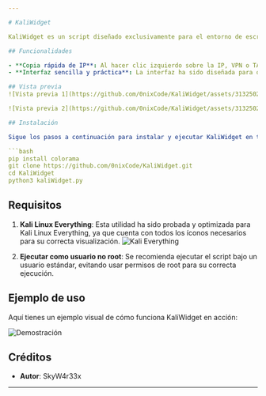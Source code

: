 ```yaml
---

# KaliWidget

KaliWidget es un script diseñado exclusivamente para el entorno de escritorio **XFCE** en Kali Linux. Su propósito principal es facilitar la copia rápida de direcciones IP (local, VPN o TARGET) con un solo clic.

## Funcionalidades

- **Copia rápida de IP**: Al hacer clic izquierdo sobre la IP, VPN o TARGET, la dirección seleccionada se copiará automáticamente al portapapeles (clipboard).
- **Interfaz sencilla y práctica**: La interfaz ha sido diseñada para que la información importante esté siempre a mano, simplificando el acceso y manejo de direcciones IP.

## Vista previa
![Vista previa 1](https://github.com/0nixCode/KaliWidget/assets/31325020/8edd183a-84ae-49ea-9e7b-f45a5342cce7)

![Vista previa 2](https://github.com/0nixCode/KaliWidget/assets/31325020/ad80347a-44a3-4226-b075-99365fe7de6c)

## Instalación

Sigue los pasos a continuación para instalar y ejecutar KaliWidget en tu sistema:

```bash
pip install colorama
git clone https://github.com/0nixCode/KaliWidget.git
cd KaliWidget
python3 kaliWidget.py
```

## Requisitos

1. **Kali Linux Everything**: Esta utilidad ha sido probada y optimizada para Kali Linux Everything, ya que cuenta con todos los íconos necesarios para su correcta visualización.
   ![Kali Everything](https://github.com/0nixCode/KaliWidget/assets/31325020/d3f88cf1-371a-451e-9e67-95514722bd2e)
   
2. **Ejecutar como usuario no root**: Se recomienda ejecutar el script bajo un usuario estándar, evitando usar permisos de root para su correcta ejecución.

## Ejemplo de uso

Aquí tienes un ejemplo visual de cómo funciona KaliWidget en acción:

![Demostración](https://i.imgur.com/aaUplH7.gif)

## Créditos

- **Autor**: SkyW4r33x

---
```

